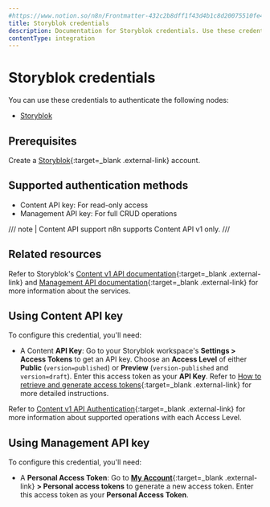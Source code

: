 ```yaml
---
#https://www.notion.so/n8n/Frontmatter-432c2b8dff1f43d4b1c8d20075510fe4
title: Storyblok credentials
description: Documentation for Storyblok credentials. Use these credentials to authenticate Storyblok in n8n, a workflow automation platform.
contentType: integration
---
```


# Storyblok credentials

You can use these credentials to authenticate the following nodes:

- [Storyblok](/integrations/builtin/app-nodes/n8n-nodes-base.storyblok/)

## Prerequisites

Create a [Storyblok](https://www.storyblok.com/){:target=_blank .external-link} account.

## Supported authentication methods

- Content API key: For read-only access
- Management API key: For full CRUD operations

/// note | Content API support
n8n supports Content API v1 only.
///

## Related resources

Refer to Storyblok's [Content v1 API documentation](https://www.storyblok.com/docs/api/content-delivery/v1){:target=_blank .external-link} and [Management API documentation](https://www.storyblok.com/docs/api/management/getting-started/introduction){:target=_blank .external-link} for more information about the services.

## Using Content API key

To configure this credential, you'll need:

- A Content **API Key**: Go to your Storyblok workspace's **Settings > Access Tokens** to get an API key. Choose an **Access Level** of either **Public** (`version=published`) or **Preview** (`version-published` and `version=draft`). Enter this access token as your **API Key**. Refer to [How to retrieve and generate access tokens](https://www.storyblok.com/faq/retrieve-and-generate-access-tokens){:target=_blank .external-link} for more detailed instructions.

Refer to [Content v1 API Authentication](https://www.storyblok.com/docs/api/content-delivery/v1#topics/authentication){:target=_blank .external-link} for more information about supported operations with each Access Level.

## Using Management API key

To configure this credential, you'll need:

- A **Personal Access Token**: Go to [**My Account**](https://app.storyblok.com/#!/me/account){:target=_blank .external-link} **> Personal access tokens** to generate a new access token. Enter this access token as your **Personal Access Token**.


